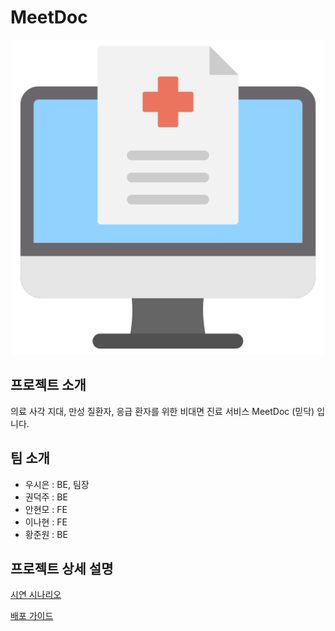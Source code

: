 # MeetDoc

![logo](frontend/public/favicon.png)

## 프로젝트 소개
의료 사각 지대, 만성 질환자, 응급 환자를 위한 비대면 진료 서비스 MeetDoc (믿닥) 입니다.

## 팀 소개
- 우시은 : BE, 팀장
- 권덕주 : BE
- 안현모 : FE
- 이나현 : FE
- 황준원 : BE

## 프로젝트 상세 설명

[시연 시나리오](exec/%EC%8B%9C%EC%97%B0%20%EC%8B%9C%EB%82%98%EB%A6%AC%EC%98%A4.md)

[배포 가이드](exec/%EB%B0%B0%ED%8F%AC%20%EA%B0%80%EC%9D%B4%EB%93%9C.md)
